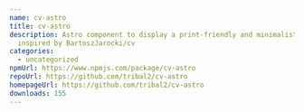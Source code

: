 ```yaml
---
name: cv-astro
title: cv-astro
description: Astro component to display a print-friendly and minimalist CV
  inspired by BartoszJarocki/cv
categories:
  - uncategorized
npmUrl: https://www.npmjs.com/package/cv-astro
repoUrl: https://github.com/tribal2/cv-astro
homepageUrl: https://github.com/tribal2/cv-astro
downloads: 155
---
```

